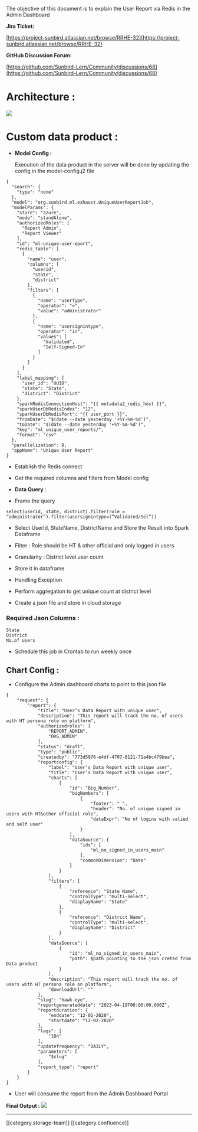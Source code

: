 The objective of this document is to explain the User Report via Redis in the Admin Dashboard



 **Jira Ticket:** 

[https://project-sunbird.atlassian.net/browse/RRHE-32](https://project-sunbird.atlassian.net/browse/RRHE-32)

 **GitHub Discussion Forum:** 

[https://github.com/Sunbird-Lern/Community/discussions/68](https://github.com/Sunbird-Lern/Community/discussions/68)


# Architecture :
![](images/storage/Screenshot%20from%202023-04-18%2014-16-31.png)


# Custom data product :

*  **Model Config :** 

    Execution of the data product in the server will be done by updating the config in the model-config.j2 file


```
{
  "search": {
    "type": "none"
  },
  "model": "org.sunbird.ml.exhaust.UniqueUserReportJob",
  "modelParams": {
    "store": "azure",
    "mode": "standAlone",
    "authorizedRoles": [
      "Report Admin",
      "Report Viewer"
    ],
    "id": "ml-unique-user-eport",
    "redis_table": [
      {
        "name": "user",
        "columns": [
          "userid",
          "state",
          "district"
        ],
        "filters": [
          {
            "name": "userType",
            "operator": "=",
            "value": "administrator"
          },
          {
            "name": "usersignintype",
            "operator": "in",
            "values": [
              "Validated",
              "Self-Signed-In"
            ]
          }
        ]
      }
    ],
    "label_mapping": {
      "user_id": "UUID",
      "state": "State",
      "district": "District"
    },
    "sparkRedisConnectionHost": "{{ metadata2_redis_host }}",
    "sparkUserDbRedisIndex": "12",
    "sparkUserDbRedisPort": "{{ user_port }}",
    "fromDate": "$(date --date yesterday '+%Y-%m-%d')",
    "toDate": "$(date --date yesterday '+%Y-%m-%d')",
    "key": "ml_unique_user_reports/",
    "format": "csv"
  },
  "parallelization": 8,
  "appName": "Unique User Report"
}
```





* Establish the Redis connect


* Get the required columns and filters from Model config

    


*  **Data Query**   : 


* Frame the query


```
select(userid, state, district).filter(role = “administrator”).filter(usersignintype=(“Validated/Sel“))
```

* Select UserId, StateName, DistrictName and Store the Result into Spark Dataframe


* Filter : Role should be HT & other official and only logged in users


* Granularity : District level user count






* Store it in dataframe


* Handling Exception


* Perform aggregation to get unique count at district level 


* Create a json file and store in cloud storage




### Required Json Columns : 

```
State
District
No.of users
```



* Schedule this job in Crontab to run  weekly once




## Chart Config :

* Configure the Admin dashboard charts to point to this json file




```
{
    "request": {
        "report": {
            "title": "User’s Data Report with unique user",
            "description": "This report will track the no. of users with HT persona role on platform",
            "authorizedroles": [
                "REPORT_ADMIN",
                "ORG_ADMIN"
            ],
            "status": "draft",
            "type": "public",
            "createdby": "773d5976-e4df-4707-8121-71a4bc479bea",
            "reportconfig": {
                "label": "User’s Data Report with unique user",
                "title": "User’s Data Report with unique user",
                "charts": [
                    {
                        "id": "Big_Number",
                        "bigNumbers": [
                            {
                                "footer": " ",
                                "header": "No. of unique signed in  users with HT&other official role",
                                "dataExpr": "No of logins with valied and self user"
                            }
                        ],
                        "dataSource": {
                            "ids": [
                                "ml_no_signed_in_users_main"
                            ],
                            "commonDimension": "Date"
                        }
                    }
                ],
                "filters": [
                    {
                        "reference": "State Name",
                        "controlType": "multi-select",
                        "displayName": "State"
                    },
                    {
                        "reference": "District Name",
                        "controlType": "multi-select",
                        "displayName": "District"
                    }
                ],
                "dataSource": [
                    {
                        "id": "ml_no_signed_in_users_main",
                        "path": $path pointing to the json creted from Data product
                    }
                ],
                "description": "This report will track the no. of users with HT persona role on platform",
                "downloadUrl": ""
            },
            "slug": "hawk-eye",
            "reportgenerateddate": "2023-04-19T00:00:00.000Z",
            "reportduration": {
                "enddate": "12-02-2020",
                "startdate": "12-02-2020"
            },
            "tags": [
                "1Bn"
            ],
            "updatefrequency": "DAILY",
            "parameters": [
                "$slug"
            ],
            "report_type": "report"
        }
    }
}
```



* User will consume the report from the Admin Dashboard Portal



 **Final Output :** ![](images/storage/Screenshot%20from%202023-04-19%2015-55-22.png)



*****

[[category.storage-team]] 
[[category.confluence]] 
